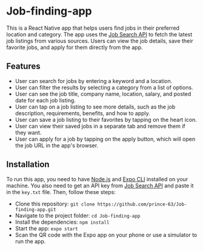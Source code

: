 # Job-finding-app

This is a React Native app that helps users find jobs in their preferred location and category. The app uses the [Job Search API](https://www.jobsearchapi.com/) to fetch the latest job listings from various sources. Users can view the job details, save their favorite jobs, and apply for them directly from the app.

## Features

- User can search for jobs by entering a keyword and a location.
- User can filter the results by selecting a category from a list of options.
- User can see the job title, company name, location, salary, and posted date for each job listing.
- User can tap on a job listing to see more details, such as the job description, requirements, benefits, and how to apply.
- User can save a job listing to their favorites by tapping on the heart icon.
- User can view their saved jobs in a separate tab and remove them if they want.
- User can apply for a job by tapping on the apply button, which will open the job URL in the app's browser.

## Installation

To run this app, you need to have [Node.js](https://nodejs.org/en/) and [Expo CLI](https://docs.expo.dev/) installed on your machine. You also need to get an API key from [Job Search API](https://www.jobsearchapi.com/) and paste it in the `key.txt` file. Then, follow these steps:

- Clone this repository: `git clone https://github.com/prince-63/Job-finding-app.git`
- Navigate to the project folder: `cd Job-finding-app`
- Install the dependencies: `npm install`
- Start the app: `expo start`
- Scan the QR code with the Expo app on your phone or use a simulator to run the app.
